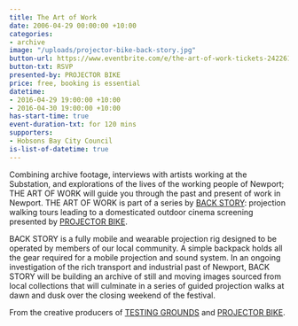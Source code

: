 ```yaml
---
title: The Art of Work
date: 2006-04-29 00:00:00 +10:00
categories:
- archive
image: "/uploads/projector-bike-back-story.jpg"
button-url: https://www.eventbrite.com/e/the-art-of-work-tickets-24226159094
button-txt: RSVP
presented-by: PROJECTOR BIKE
price: free, booking is essential
datetime:
- 2016-04-29 19:00:00 +10:00
- 2016-04-30 19:00:00 +10:00
has-start-time: true
event-duration-txt: for 120 mins
supporters:
- Hobsons Bay City Council
is-list-of-datetime: true
---
```


Combining archive footage, interviews with artists working at the Substation, and explorations of the lives of the working people of Newport; THE ART OF WORK will guide you through the past and present of work in Newport. THE ART OF WORK is part of a series by [BACK STORY](http://www.theprojects.com.au/index#/back-story/): projection walking tours leading to a domesticated outdoor cinema screening presented by [PROJECTOR BIKE](http://www.projectorbike.com.au/).

BACK STORY is a fully mobile and wearable projection rig designed to be operated by members of our local community. A simple backpack holds all the gear required for a mobile projection and sound system. In an ongoing investigation of the rich transport and industrial past of Newport, BACK STORY will be building an archive of still and moving images sourced from local collections that will culminate in a series of guided projection walks at dawn and dusk over the closing weekend of the festival.

From the creative producers of [TESTING GROUNDS](http://www.theprojects.com.au/index#/testing-grounds/) and [PROJECTOR BIKE](http://www.theprojects.com.au/index#/projectorbike/).

